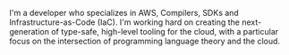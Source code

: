 I'm a developer who specializes in AWS, Compilers, SDKs and Infrastructure-as-Code (IaC). I'm working hard on creating the next-generation of type-safe, high-level tooling for the cloud, with a particular focus on the intersection of programming language theory and the cloud.
